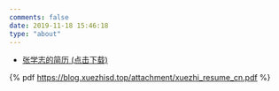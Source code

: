 ```yaml
---
comments: false
date: 2019-11-18 15:46:18
type: "about"
---
```


* [张学志的简历 (点击下载)](https://blog.xuezhisd.top/attachment/xuezhi_resume_cn.pdf)

{% pdf https://blog.xuezhisd.top/attachment/xuezhi_resume_cn.pdf %}

